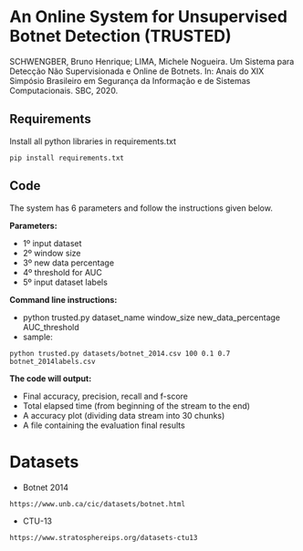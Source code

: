 # An Online System for Unsupervised Botnet Detection (TRUSTED)

SCHWENGBER, Bruno Henrique; LIMA, Michele Nogueira. Um Sistema para Detecção Não Supervisionada e Online de Botnets. In: Anais do XIX Simpósio Brasileiro em Segurança da Informação e de Sistemas Computacionais. SBC, 2020.

## Requirements

Install all python libraries in requirements.txt

```
pip install requirements.txt
``` 


## Code

The system has 6 parameters and follow the instructions given below.

**Parameters:**
* 1º input dataset
* 2º window size
* 3º new data percentage
* 4º threshold for AUC
* 5º input dataset labels

**Command line instructions:**

* python trusted.py dataset_name window_size new_data_percentage AUC_threshold 
* sample: 
```
python trusted.py datasets/botnet_2014.csv 100 0.1 0.7 botnet_2014labels.csv
```

**The code will output:** 
* Final accuracy, precision, recall and f-score
* Total elapsed time (from beginning of the stream to the end)
* A accuracy plot (dividing data stream into 30 chunks)
* A file containing the evaluation final results

# Datasets

* Botnet 2014 
```
https://www.unb.ca/cic/datasets/botnet.html
```
* CTU-13
```
https://www.stratosphereips.org/datasets-ctu13
```
